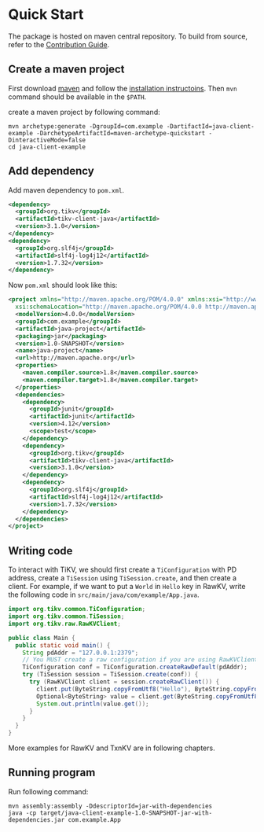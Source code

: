 # Quick Start

The package is hosted on maven central repository. To build from source, refer to the [Contribution Guide](../contribution/introduction.html).

## Create a maven project

First download [maven] and follow the [installation instructoins][install]. Then `mvn` command should be available in the `$PATH`.

[maven]: https://maven.apache.org/download.html
[install]: https://maven.apache.org/install.html

create a maven project by following command:

```
mvn archetype:generate -DgroupId=com.example -DartifactId=java-client-example -DarchetypeArtifactId=maven-archetype-quickstart -DinteractiveMode=false
cd java-client-example
```

## Add dependency

Add maven dependency to `pom.xml`.

```xml
<dependency>
  <groupId>org.tikv</groupId>
  <artifactId>tikv-client-java</artifactId>
  <version>3.1.0</version>
</dependency>
<dependency>
  <groupId>org.slf4j</groupId>
  <artifactId>slf4j-log4j12</artifactId>
  <version>1.7.32</version>
</dependency>
```

Now `pom.xml` should look like this:

```xml
<project xmlns="http://maven.apache.org/POM/4.0.0" xmlns:xsi="http://www.w3.org/2001/XMLSchema-instance"
  xsi:schemaLocation="http://maven.apache.org/POM/4.0.0 http://maven.apache.org/maven-v4_0_0.xsd">
  <modelVersion>4.0.0</modelVersion>
  <groupId>com.example</groupId>
  <artifactId>java-project</artifactId>
  <packaging>jar</packaging>
  <version>1.0-SNAPSHOT</version>
  <name>java-project</name>
  <url>http://maven.apache.org</url>
  <properties>
    <maven.compiler.source>1.8</maven.compiler.source>
    <maven.compiler.target>1.8</maven.compiler.target>
  </properties>
  <dependencies>
    <dependency>
      <groupId>junit</groupId>
      <artifactId>junit</artifactId>
      <version>4.12</version>
      <scope>test</scope>
    </dependency>
    <dependency>
      <groupId>org.tikv</groupId>
      <artifactId>tikv-client-java</artifactId>
      <version>3.1.0</version>
    </dependency>
    <dependency>
      <groupId>org.slf4j</groupId>
      <artifactId>slf4j-log4j12</artifactId>
      <version>1.7.32</version>
    </dependency>
  </dependencies>
</project>
```

## Writing code

To interact with TiKV, we should first create a `TiConfiguration` with PD address, create a `TiSession` using `TiSession.create`, and then create a client.
For example, if we want to put a `World` in `Hello` key in RawKV, write the following code in `src/main/java/com/example/App.java`.

```java
import org.tikv.common.TiConfiguration;
import org.tikv.common.TiSession;
import org.tikv.raw.RawKVClient;

public class Main {
  public static void main() {
    String pdAddr = "127.0.0.1:2379";
    // You MUST create a raw configuration if you are using RawKVClient.
    TiConfiguration conf = TiConfiguration.createRawDefault(pdAddr);
    try (TiSession session = TiSession.create(conf)) {
      try (RawKVClient client = session.createRawClient()) {
        client.put(ByteString.copyFromUtf8("Hello"), ByteString.copyFromUtf8("World"));
        Optional<ByteString> value = client.get(ByteString.copyFromUtf8("Hello"));
        System.out.println(value.get());
      }
    }
  }
}
```

More examples for RawKV and TxnKV are in following chapters.

## Running program

Run following command:

```
mvn assembly:assembly -DdescriptorId=jar-with-dependencies
java -cp target/java-client-example-1.0-SNAPSHOT-jar-with-dependencies.jar com.example.App
```
